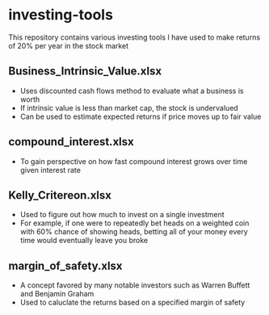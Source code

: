 # investing-tools

This repository contains various investing tools I have used to make returns of 20% per year in the stock market

## Business_Intrinsic_Value.xlsx
- Uses discounted cash flows method to evaluate what a business is worth
- If intrinsic value is less than market cap, the stock is undervalued
- Can be used to estimate expected returns if price moves up to fair value

## compound_interest.xlsx
- To gain perspective on how fast compound interest grows over time given interest rate

## Kelly_Critereon.xlsx
- Used to figure out how much to invest on a single investment
- For example, if one were to repeatedly bet heads on a weighted coin with 60% chance of showing heads, betting all of your money every time would eventually leave you broke

## margin_of_safety.xlsx
- A concept favored by many notable investors such as Warren Buffett and Benjamin Graham
- Used to caluclate the returns based on a specified margin of safety

